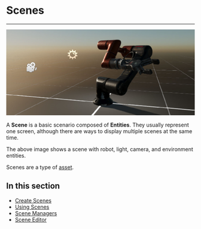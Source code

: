 # Scenes
---
![Scene](images/scene.jpg)

A **Scene** is a basic scenario composed of **Entities**. They usually represent one screen, although there are ways to display multiple scenes at the same time.

The above image shows a scene with robot, light, camera, and environment entities.

Scenes are a type of [asset](../assets/../index.md).

## In this section
* [Create Scenes](create_scenes.md)
* [Using Scenes](using_scenes.md)
* [Scene Managers](scenemanagers.md)
* [Scene Editor](scene_editor.md)